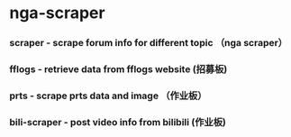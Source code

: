 # nga-scraper
### scraper - scrape forum info for different topic （nga scraper）

### fflogs - retrieve data from fflogs website (招募板) 

### prts - scrape prts data and image （作业板）

### bili-scraper - post video info from bilibili (作业板)
